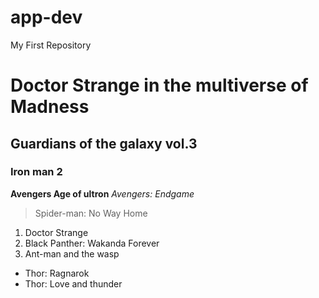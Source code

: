 # app-dev
My First Repository
# Doctor Strange in the multiverse of Madness
## Guardians of the galaxy vol.3
### Iron man 2
**Avengers Age of ultron**
*Avengers: Endgame*
> Spider-man: No Way Home
1. Doctor Strange
2. Black Panther: Wakanda Forever
3. Ant-man and the wasp
- Thor: Ragnarok
- Thor: Love and thunder
